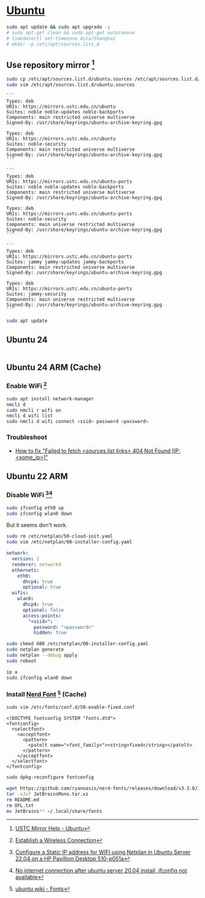 # [Ubuntu](https://ubuntu.com/)

```sh
sudo apt update && sudo apt upgrade -y
# sudo apt-get clean && sudo apt-get autoremove
# timedatectl set-timezone Asia/Shanghai
# mkdir -p /etc/apt/sources.list.d
```

## Use repository mirror [^1]

```sh
sudo cp /etc/apt/sources.list.d/ubuntu.sources /etc/apt/sources.list.d/ubuntu.sources.bak
sudo vim /etc/apt/sources.list.d/ubuntu.sources
```

````{tab} Ubuntu 24
```
Types: deb
URIs: https://mirrors.ustc.edu.cn/ubuntu
Suites: noble noble-updates noble-backports
Components: main restricted universe multiverse
Signed-By: /usr/share/keyrings/ubuntu-archive-keyring.gpg

Types: deb
URIs: https://mirrors.ustc.edu.cn/ubuntu
Suites: noble-security
Components: main restricted universe multiverse
Signed-By: /usr/share/keyrings/ubuntu-archive-keyring.gpg
```
````

````{tab} Ubuntu 24 ARM
```
Types: deb
URIs: https://mirrors.ustc.edu.cn/ubuntu-ports
Suites: noble noble-updates noble-backports
Components: main restricted universe multiverse
Signed-By: /usr/share/keyrings/ubuntu-archive-keyring.gpg

Types: deb
URIs: https://mirrors.ustc.edu.cn/ubuntu-ports
Suites: noble-security
Components: main universe restricted multiverse
Signed-By: /usr/share/keyrings/ubuntu-archive-keyring.gpg
```
````

````{tab} Ubuntu 22 ARM
```
Types: deb
URIs: https://mirrors.ustc.edu.cn/ubuntu-ports
Suites: jammy jammy-updates jammy-backports
Components: main restricted universe multiverse
Signed-By: /usr/share/keyrings/ubuntu-archive-keyring.gpg

Types: deb
URIs: https://mirrors.ustc.edu.cn/ubuntu-ports
Suites: jammy-security
Components: main universe restricted multiverse
Signed-By: /usr/share/keyrings/ubuntu-archive-keyring.gpg
```
````

```sh
sudo apt update
```

## Ubuntu 24

```{include} ubuntu/flatpak.md
```

## Ubuntu 24 ARM (Cache)

### Enable WiFi [^2]

```sh
sudo apt install network-manager
nmcli d
sudo nmcli r wifi on
nmcli d wifi list
sudo nmcli d wifi connect <ssid> password <password>
```

### Troubleshoot

- [How to fix "Failed to fetch <sources.list links> 404 Not Found [IP: <some_ip>]"](https://askubuntu.com/questions/1348375/how-to-fix-failed-to-fetch-sources-list-links-404-not-found-ip-some-ip)

## Ubuntu 22 ARM

### Disable WiFi [^3][^4]

```sh
sudo ifconfig eth0 up
sudo ifconfig wlan0 down
```

But it seems don't work.

```sh
sudo rm /etc/netplan/50-cloud-init.yaml
sudo vim /etc/netplan/00-installer-config.yaml
```

```yaml
network:
  version: 2
  renderer: networkd
  ethernets:
    eth0:
      dhcp4: true
      optional: true
  wifis:
    wlan0:
      dhcp4: true
      optional: false
      access-points:
        "<ssid>":
          password: "<password>"
          hidden: true
```

```sh
sudo chmod 600 /etc/netplan/00-installer-config.yaml
sudo netplan generate
sudo netplan --debug apply
sudo reboot
```

```sh
ip a
sudo ifconfig wlan0 down
```

### Install [Nerd Font](http://nerdfonts.com/) [^5] (Cache)

```sh
sudo vim /etc/fonts/conf.d/50-enable-fixed.conf
```

```
<!DOCTYPE fontconfig SYSTEM "fonts.dtd">
<fontconfig>
  <selectfont>
    <acceptfont>
      <pattern>
        <patelt name="<font_family>"><string>fixed</string></patelt>
      </pattern>
    </acceptfont>
  </selectfont>
</fontconfig>
```

```sh
sudo dpkg-reconfigure fontconfig
```

```sh
wget https://github.com/ryanoasis/nerd-fonts/releases/download/v3.3.0/JetBrainsMono.tar.xz
tar -xJvf JetBrainsMono.tar.xz
rm README.md
rm OFL.txt
mv JetBrains** ~/.local/share/fonts
```

[^1]: [USTC Mirror Help - Ubuntu](https://mirrors.ustc.edu.cn/help/ubuntu.html)
[^2]: [Establish a Wireless Connection](https://ubuntu.com/core/docs/networkmanager/configure-wifi-connections)
[^3]: [Configure a Static IP address for WIFI using Netplan in Ubuntu Server 22.04 on a HP Pavillion Desktop 510-p051a](https://stackoverflow.com/questions/77637274/configure-a-static-ip-address-for-wifi-using-netplan-in-ubuntu-server-22-04-on-a)
[^4]: [No internet connection after ubuntu server 20.04 install, ifconfig not available](https://askubuntu.com/questions/1233934/no-internet-connection-after-ubuntu-server-20-04-install-ifconfig-not-available)
[^5]: [ubuntu wiki - Fonts](https://wiki.ubuntu.com/Fonts)